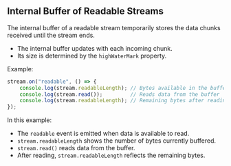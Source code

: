 ## Internal Buffer of Readable Streams

The internal buffer of a readable stream temporarily stores the data chunks received until the stream ends.

- The internal buffer updates with each incoming chunk.
- Its size is determined by the `highWaterMark` property.

Example:

```js
stream.on("readable", () => {
    console.log(stream.readableLength); // Bytes available in the buffer
    console.log(stream.read());         // Reads data from the buffer
    console.log(stream.readableLength); // Remaining bytes after reading
});
```

In this example:
- The `readable` event is emitted when data is available to read.
- `stream.readableLength` shows the number of bytes currently buffered.
- `stream.read()` reads data from the buffer.
- After reading, `stream.readableLength` reflects the remaining bytes.